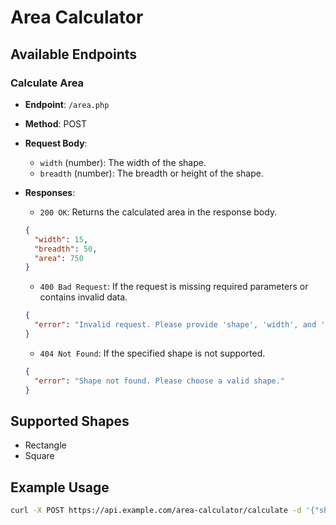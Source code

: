# Area Calculator

## Available Endpoints

### Calculate Area

- **Endpoint**: `/area.php`
- **Method**: POST
- **Request Body**:
  - `width` (number): The width of the shape.
  - `breadth` (number): The breadth or height of the shape.
- **Responses**:

  - `200 OK`: Returns the calculated area in the response body.

  ```json
  {
    "width": 15,
    "breadth": 50,
    "area": 750
  }
  ```

  - `400 Bad Request`: If the request is missing required parameters or contains invalid data.

  ```json
  {
    "error": "Invalid request. Please provide 'shape', 'width', and 'breadth' parameters."
  }
  ```

  - `404 Not Found`: If the specified shape is not supported.

  ```json
  {
    "error": "Shape not found. Please choose a valid shape."
  }
  ```

## Supported Shapes

- Rectangle
- Square

## Example Usage

```bash
curl -X POST https://api.example.com/area-calculator/calculate -d '{"shape": "rectangle", "width": 5, "breadth": 10}'
```
